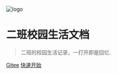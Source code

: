 ![logo](https://docsify.js.org/_media/icon.svg)

# 二班校园生活文档

> 二班的校园生活记录，一打开即是回忆.

[Gitee](https://gitee.com/handy-git/rice-doc)
[快速开始](#二班介绍)
